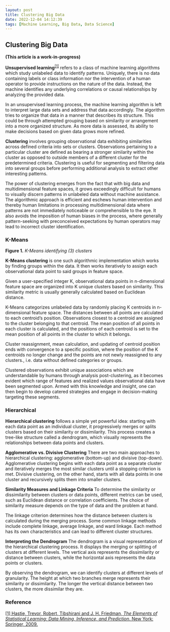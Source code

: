 ```yaml
---
layout: post
title: Clustering Big Data
date: 2022-12-04 14:12:39
tags: [Machine Learning, Big Data, Data Science]
---
```

## Clustering Big Data

**(This article is a work-in-progress)**

**Unsupervised learning**<sup>[[1]](https://www.amazon.com/Elements-Statistical-Learning-Prediction-Statistics/dp/0387848576)</sup> refers to a class of machine learning algorithms which study unlabeled data to identify patterns. Uniquely, there is no data containing labels or class information nor the intervention of a human operator to provide instructions on the nature of the data. Instead, the machine identifies any underlying correlations or causal relationships by analyzing the provided data.

In an unsupervised learning process, the machine learning algorithm is left to interpret large data sets and address that data accordingly. The algorithm tries to organize that data in a manner that describes its structure. This could be through attempted grouping based on similarity or arrangement into a more organized structure. As more data is assessed, its ability to make decisions based on given data grows more refined.

**Clustering** involves grouping observational data exhibiting similarities across defined criteria into sets or clusters. Observations pertaining to a particular cluster are defined as bearing a stronger similarity within the cluster as opposed to outside members of a different cluster for the predetermined criteria. Clustering is useful for segmenting and filtering data into several groups before performing additional analysis to extract other interesting patterns.

The power of clustering emerges from the fact that with big data and multidimensional feature spaces, it grows exceedingly difficult for humans to visually discern patterns in unlabeled data without machine assistance. The algorithmic approach is efficient and eschews human intervention and thereby human limitations in processing multidimensional data where patterns are not immediately noticeable or comprehensible to the eye. It also avoids the imposition of human biases in the process, where generally pattern-seeking with preconceived expectations by human operators may lead to incorrect cluster identification.


### K-Means
**Figure 1.** *K-Means identifying (3) clusters*

**K-Means clustering** is one such algorithmic implementation which works by finding groups within the data. It then works iteratively to assign each observational data point to said groups in feature space.

Given a user-specified integer K, observational data points in n-dimensional feature space are organized into K unique clusters based on similarity. This similarity metric is usually generally calculated based on Euclidean distance.

K-Means categorizes unlabeled data by randomly placing K centroids in n-dimensional feature space. The distances between all points are calculated to each centroid’s position. Observations closest to a centroid are assigned to the cluster belonging to that centroid. The mean position of all points in each cluster is calculated, and the positions of each centroid is set to the mean position of all points in the cluster to which it belongs.

Cluster reassignment, mean calculation, and updating of centroid position ends with convergence to a specific position, where the position of the K centroids no longer change and the points are not newly reassigned to any clusters., i.e. data without defined categories or groups. 

Clustered observations exhibit unique associations which are understandable by humans through analysis post-clustering, as it becomes evident which range of features and realized values observational data have been segmented upon. Armed with this knowledge and insight, one can then begin to develop catered strategies and engage in decision-making targeting these segments.

### Hierarchical

**Hierarchical clustering** follows a simple yet powerful idea: starting with each data point as an individual cluster, it progressively merges or splits clusters based on their similarity or dissimilarity. This process creates a tree-like structure called a dendrogram, which visually represents the relationships between data points and clusters.

**Agglomerative vs. Divisive Clustering**
There are two main approaches to hierarchical clustering: agglomerative (bottom-up) and divisive (top-down). Agglomerative clustering begins with each data point as a separate cluster and iteratively merges the most similar clusters until a stopping criterion is met. Divisive clustering, on the other hand, starts with all data points in one cluster and recursively splits them into smaller clusters.

**Similarity Measures and Linkage Criteria**
To determine the similarity or dissimilarity between clusters or data points, different metrics can be used, such as Euclidean distance or correlation coefficients. The choice of similarity measure depends on the type of data and the problem at hand.

The linkage criterion determines how the distance between clusters is calculated during the merging process. Some common linkage methods include complete linkage, average linkage, and ward linkage. Each method has its own characteristics and can lead to different cluster structures.

**Interpreting the Dendrogram**
The dendrogram is a visual representation of the hierarchical clustering process. It displays the merging or splitting of clusters at different levels. The vertical axis represents the dissimilarity or distance between clusters, while the horizontal axis represents the data points or clusters.

By observing the dendrogram, we can identify clusters at different levels of granularity. The height at which two branches merge represents their similarity or dissimilarity. The longer the vertical distance between two clusters, the more dissimilar they are.

### Reference

[[1] Hastie, Trevor, Robert, Tibshirani and J. H. Friedman, *The Elements of Statistical Learning: Data Mining, Inference, and Prediction*. New York: Springer, 2009.](https://www.amazon.com/Elements-Statistical-Learning-Prediction-Statistics/dp/0387848576)
